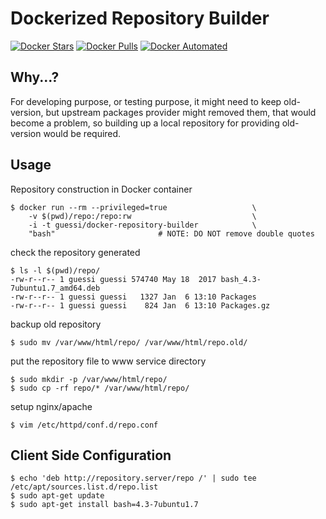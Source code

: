 # Dockerized Repository Builder

[![Docker Stars](https://img.shields.io/docker/stars/guessi/docker-repository-builder.svg)](https://hub.docker.com/r/guessi/docker-repository-builder/)
[![Docker Pulls](https://img.shields.io/docker/pulls/guessi/docker-repository-builder.svg)](https://hub.docker.com/r/guessi/docker-repository-builder/)
[![Docker Automated](https://img.shields.io/docker/automated/guessi/docker-repository-builder.svg)](https://hub.docker.com/r/guessi/docker-repository-builder/)


## Why...?

For developing purpose, or testing purpose, it might need to keep old-version,
but upstream packages provider might removed them, that would become a problem,
so building up a local repository for providing old-version would be required.


## Usage

Repository construction in Docker container

    $ docker run --rm --privileged=true                   \
        -v $(pwd)/repo:/repo:rw                           \
        -i -t guessi/docker-repository-builder            \
        "bash"                       # NOTE: DO NOT remove double quotes

check the repository generated

    $ ls -l $(pwd)/repo/
    -rw-r--r-- 1 guessi guessi 574740 May 18  2017 bash_4.3-7ubuntu1.7_amd64.deb
    -rw-r--r-- 1 guessi guessi   1327 Jan  6 13:10 Packages
    -rw-r--r-- 1 guessi guessi    824 Jan  6 13:10 Packages.gz

backup old repository

    $ sudo mv /var/www/html/repo/ /var/www/html/repo.old/

put the repository file to www service directory

    $ sudo mkdir -p /var/www/html/repo/
    $ sudo cp -rf repo/* /var/www/html/repo/

setup nginx/apache

    $ vim /etc/httpd/conf.d/repo.conf


## Client Side Configuration

    $ echo 'deb http://repository.server/repo /' | sudo tee /etc/apt/sources.list.d/repo.list
    $ sudo apt-get update
    $ sudo apt-get install bash=4.3-7ubuntu1.7

